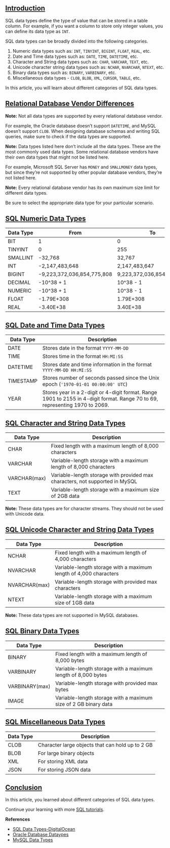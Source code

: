 ## [Introduction](https://www.digitalocean.com/community/tutorials/sql-data-types#introduction)[](https://www.digitalocean.com/community/tutorials/sql-data-types#introduction)

SQL data types define the type of value that can be stored in a table column. For example, if you want a column to store only integer values, you can define its data type as `INT`.

SQL data types can be broadly divided into the following categories.

1. Numeric data types such as: `INT`, `TINYINT`, `BIGINT`, `FLOAT`, `REAL`, etc.
2. Date and Time data types such as: `DATE`, `TIME`, `DATETIME`, etc.
3. Character and String data types such as: `CHAR`, `VARCHAR`, `TEXT`, etc.
4. Unicode character string data types such as: `NCHAR`, `NVARCHAR`, `NTEXT`, etc.
5. Binary data types such as: `BINARY`, `VARBINARY`, etc.
6. Miscellaneous data types - `CLOB`, `BLOB`, `XML`, `CURSOR`, `TABLE`, etc.

In this article, you will learn about different categories of SQL data types.

## [Relational Database Vendor Differences](https://www.digitalocean.com/community/tutorials/sql-data-types#relational-database-vendor-differences)[](https://www.digitalocean.com/community/tutorials/sql-data-types#relational-database-vendor-differences)

**Note:** Not all data types are supported by every relational database vendor.

For example, the Oracle database doesn’t support `DATETIME`, and MySQL doesn’t support `CLOB`. When designing database schemas and writing SQL queries, make sure to check if the data types are supported.

**Note:** Data types listed here don’t include all the data types. These are the most commonly used data types. Some relational database vendors have their own data types that might not be listed here.

For example, Microsoft SQL Server has `MONEY` and `SMALLMONEY` data types, but since they’re not supported by other popular database vendors, they’re not listed here.

**Note:** Every relational database vendor has its own maximum size limit for different data types.

Be sure to select the appropriate data type for your particular scenario.

## [SQL Numeric Data Types](https://www.digitalocean.com/community/tutorials/sql-data-types#sql-numeric-data-types)[](https://www.digitalocean.com/community/tutorials/sql-data-types#sql-numeric-data-types)

|Data Type|From|To|
|---|---|---|
|BIT|1|0|
|TINYINT|0|255|
|SMALLINT|-32,768|32,767|
|INT|-2,147,483,648|2,147,483,647|
|BIGINT|-9,223,372,036,854,775,808|9,223,372,036,854,775,807|
|DECIMAL|-10^38 + 1|10^38 - 1|
|NUMERIC|-10^38 + 1|10^38 - 1|
|FLOAT|-1.79E+308|1.79E+308|
|REAL|-3.40E+38|3.40E+38|

## [SQL Date and Time Data Types](https://www.digitalocean.com/community/tutorials/sql-data-types#sql-date-and-time-data-types)[](https://www.digitalocean.com/community/tutorials/sql-data-types#sql-date-and-time-data-types)

|Data Type|Description|
|---|---|
|DATE|Stores date in the format `YYYY-MM-DD`|
|TIME|Stores time in the format `HH:MI:SS`|
|DATETIME|Stores date and time information in the format `YYYY-MM-DD HH:MI:SS`|
|TIMESTAMP|Stores number of seconds passed since the Unix epoch (`'1970-01-01 00:00:00' UTC`)|
|YEAR|Stores year in a 2-digit or 4-digit format. Range 1901 to 2155 in 4-digit format. Range 70 to 69, representing 1970 to 2069.|

## [SQL Character and String Data Types](https://www.digitalocean.com/community/tutorials/sql-data-types#sql-character-and-string-data-types)[](https://www.digitalocean.com/community/tutorials/sql-data-types#sql-character-and-string-data-types)

|Data Type|Description|
|---|---|
|CHAR|Fixed length with a maximum length of 8,000 characters|
|VARCHAR|Variable-length storage with a maximum length of 8,000 characters|
|VARCHAR(max)|Variable-length storage with provided max characters, not supported in MySQL|
|TEXT|Variable-length storage with a maximum size of 2GB data|

**Note:** These data types are for character streams. They should not be used with Unicode data.

## [SQL Unicode Character and String Data Types](https://www.digitalocean.com/community/tutorials/sql-data-types#sql-unicode-character-and-string-data-types)[](https://www.digitalocean.com/community/tutorials/sql-data-types#sql-unicode-character-and-string-data-types)

|Data Type|Description|
|---|---|
|NCHAR|Fixed length with a maximum length of 4,000 characters|
|NVARCHAR|Variable-length storage with a maximum length of 4,000 characters|
|NVARCHAR(max)|Variable-length storage with provided max characters|
|NTEXT|Variable-length storage with a maximum size of 1GB data|

**Note:** These data types are not supported in MySQL databases.

## [SQL Binary Data Types](https://www.digitalocean.com/community/tutorials/sql-data-types#sql-binary-data-types)[](https://www.digitalocean.com/community/tutorials/sql-data-types#sql-binary-data-types)

|Data Type|Description|
|---|---|
|BINARY|Fixed length with a maximum length of 8,000 bytes|
|VARBINARY|Variable-length storage with a maximum length of 8,000 bytes|
|VARBINARY(max)|Variable-length storage with provided max bytes|
|IMAGE|Variable-length storage with a maximum size of 2 GB binary data|

## [SQL Miscellaneous Data Types](https://www.digitalocean.com/community/tutorials/sql-data-types#sql-miscellaneous-data-types)[](https://www.digitalocean.com/community/tutorials/sql-data-types#sql-miscellaneous-data-types)

|Data Type|Description|
|---|---|
|CLOB|Character large objects that can hold up to 2 GB|
|BLOB|For large binary objects|
|XML|For storing XML data|
|JSON|For storing JSON data|

## [Conclusion](https://www.digitalocean.com/community/tutorials/sql-data-types#conclusion)[](https://www.digitalocean.com/community/tutorials/sql-data-types#conclusion)

In this article, you learned about different categories of SQL data types.

Continue your learning with more [SQL tutorials](https://www.digitalocean.com/community/tags/sql).

**References**

- [SQL Data Types-DigitalOcean](https://www.digitalocean.com/community/tutorials/sql-data-types#introduction)
- [Oracle Database Dataypes](https://docs.oracle.com/cd/B19306_01/server.102/b14200/sql_elements001.htm#i54330)
- [MySQL Data Types](https://dev.mysql.com/doc/refman/5.7/en/data-types.html)
